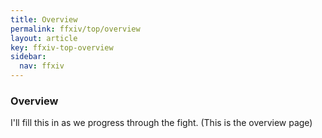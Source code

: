 ```yaml
---
title: Overview
permalink: ffxiv/top/overview
layout: article
key: ffxiv-top-overview
sidebar:
  nav: ffxiv
---
```

### Overview 
I'll fill this in as we progress through the fight. (This is the overview page)